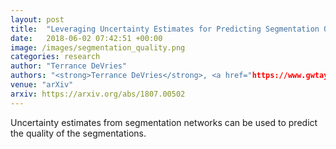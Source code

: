 ```yaml
---
layout: post
title:  "Leveraging Uncertainty Estimates for Predicting Segmentation Quality"
date:   2018-06-02 07:42:51 +00:00
image: /images/segmentation_quality.png
categories: research
author: "Terrance DeVries"
authors: "<strong>Terrance DeVries</strong>, <a href="https://www.gwtaylor.ca/">Graham W. Taylor</a>"
venue: "arXiv"
arxiv: https://arxiv.org/abs/1807.00502
---
```

Uncertainty estimates from segmentation networks can be used to predict the quality of the segmentations.